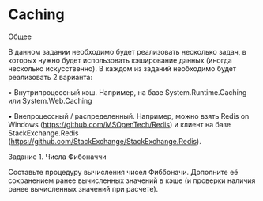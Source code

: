 # Caching

Общее 

В данном задании необходимо будет реализовать несколько задач, в которых нужно будет использовать кэширование данных (иногда несколько искусственно). В каждом из заданий необходимо будет реализовать 2 варианта:

•	Внутрипроцессный кэш. Например, на базе System.Runtime.Caching или System.Web.Caching

•	Внепроцессный / распределенный. Например, можно взять Redis on Windows (https://github.com/MSOpenTech/Redis) и клиент на базе StackExchange.Redis (https://github.com/StackExchange/StackExchange.Redis).

Задание 1.  Числа Фибоначчи

Составьте процедуру вычисления чисел Фиббоначи. Дополните её сохранением ранее вычисленных значений в кэше (и проверки наличия ранее вычисленных значений при расчете).
